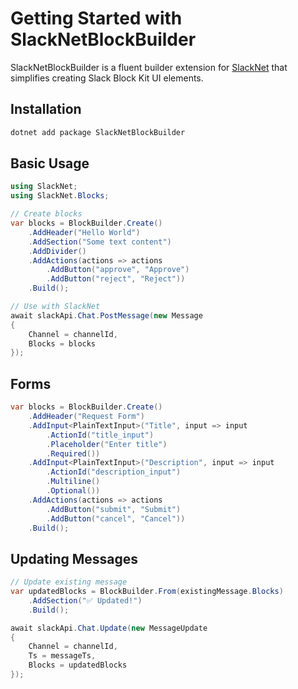 # Getting Started with SlackNetBlockBuilder

SlackNetBlockBuilder is a fluent builder extension for [SlackNet](https://github.com/SlackNet/SlackNet) that simplifies creating Slack Block Kit UI elements.

## Installation

```bash
dotnet add package SlackNetBlockBuilder
```

## Basic Usage

```csharp
using SlackNet;
using SlackNet.Blocks;

// Create blocks
var blocks = BlockBuilder.Create()
    .AddHeader("Hello World")
    .AddSection("Some text content")
    .AddDivider()
    .AddActions(actions => actions
        .AddButton("approve", "Approve")
        .AddButton("reject", "Reject"))
    .Build();

// Use with SlackNet
await slackApi.Chat.PostMessage(new Message
{
    Channel = channelId,
    Blocks = blocks
});
```

## Forms

```csharp
var blocks = BlockBuilder.Create()
    .AddHeader("Request Form")
    .AddInput<PlainTextInput>("Title", input => input
        .ActionId("title_input")
        .Placeholder("Enter title")
        .Required())
    .AddInput<PlainTextInput>("Description", input => input
        .ActionId("description_input")
        .Multiline()
        .Optional())
    .AddActions(actions => actions
        .AddButton("submit", "Submit")
        .AddButton("cancel", "Cancel"))
    .Build();
```

## Updating Messages

```csharp
// Update existing message
var updatedBlocks = BlockBuilder.From(existingMessage.Blocks)
    .AddSection("✅ Updated!")
    .Build();

await slackApi.Chat.Update(new MessageUpdate
{
    Channel = channelId,
    Ts = messageTs,
    Blocks = updatedBlocks
});
```
